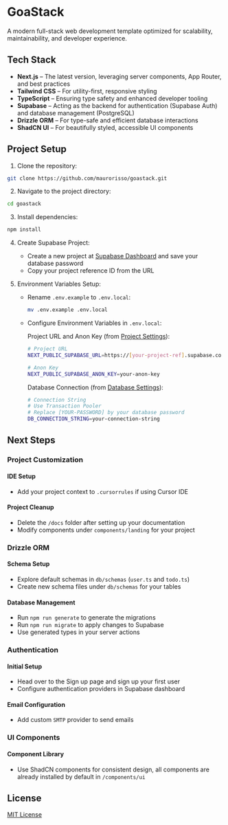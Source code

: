 # GoaStack

A modern full-stack web development template optimized for scalability, maintainability, and developer experience.

## Tech Stack

- **Next.js** – The latest version, leveraging server components, App Router, and best practices
- **Tailwind CSS** – For utility-first, responsive styling
- **TypeScript** – Ensuring type safety and enhanced developer tooling
- **Supabase** – Acting as the backend for authentication (Supabase Auth) and database management (PostgreSQL)
- **Drizzle ORM** – For type-safe and efficient database interactions
- **ShadCN UI** – For beautifully styled, accessible UI components

## Project Setup

1. Clone the repository:

```bash
git clone https://github.com/maurorisso/goastack.git
```

2. Navigate to the project directory:

```bash
cd goastack
```

3. Install dependencies:

```bash
npm install
```

4. Create Supabase Project:

   - Create a new project at [Supabase Dashboard](https://supabase.com/dashboard/new) and save your database password
   - Copy your project reference ID from the URL

5. Environment Variables Setup:

   - Rename `.env.example` to `.env.local`:
     ```bash
     mv .env.example .env.local
     ```
   - Configure Environment Variables in `.env.local`:

     Project URL and Anon Key (from [Project Settings](https://supabase.com/dashboard/project/[your-project-ref]/settings/)):

     ```bash
     # Project URL
     NEXT_PUBLIC_SUPABASE_URL=https://[your-project-ref].supabase.co

     # Anon Key
     NEXT_PUBLIC_SUPABASE_ANON_KEY=your-anon-key
     ```

     Database Connection (from [Database Settings](https://supabase.com/dashboard/project/[your-project-ref]/settings/database?showConnect=true)):

     ```bash
     # Connection String
     # Use Transaction Pooler
     # Replace [YOUR-PASSWORD] by your database password
     DB_CONNECTION_STRING=your-connection-string
     ```

## Next Steps

### Project Customization

#### IDE Setup

- Add your project context to `.cursorrules` if using Cursor IDE

#### Project Cleanup

- Delete the `/docs` folder after setting up your documentation
- Modify components under `components/landing` for your project

### Drizzle ORM

#### Schema Setup

- Explore default schemas in `db/schemas` (`user.ts` and `todo.ts`)
- Create new schema files under `db/schemas` for your tables

#### Database Management

- Run `npm run generate` to generate the migrations
- Run `npm run migrate` to apply changes to Supabase
- Use generated types in your server actions

### Authentication

#### Initial Setup

- Head over to the Sign up page and sign up your first user
- Configure authentication providers in Supabase dashboard

#### Email Configuration

- Add custom `SMTP` provider to send emails

### UI Components

#### Component Library

- Use ShadCN components for consistent design, all components are already installed by default in `/components/ui`

## License

[MIT License](LICENSE)
